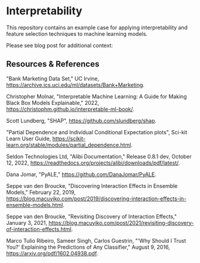 # Interpretability

This repository contains an example case for applying interpretability and feature selection techniques to machine learning models.

Please see blog post for additional context: 

## Resources & References

"Bank Marketing Data Set," UC Irvine, https://archive.ics.uci.edu/ml/datasets/Bank+Marketing.

Christopher Molnar, "Interpretable Machine Learning: A Guide for Making Black Box Models Explainable," 2022, https://christophm.github.io/interpretable-ml-book/.

Scott Lundberg, "SHAP", https://github.com/slundberg/shap.

"Partial Dependence and Individual Conditional Expectation plots", Sci-kit Learn User Guide, https://scikit-learn.org/stable/modules/partial_dependence.html.

Seldon Technologies Ltd, "Alibi Documentation," Release 0.8.1 dev, October 12, 2022, https://readthedocs.org/projects/alibi/downloads/pdf/latest/.

Dana Jomar, "PyALE," https://github.com/DanaJomar/PyALE.

Seppe van den Broucke, "Discovering Interaction Effects in Ensemble Models," February 22, 2019, https://blog.macuyiko.com/post/2019/discovering-interaction-effects-in-ensemble-models.html.

Seppe van den Broucke, "Revisiting Discovery of Interaction Effects," January 3, 2021, https://blog.macuyiko.com/post/2021/revisiting-discovery-of-interaction-effects.html.

Marco Tulio Ribeiro, Sameer Singh, Carlos Guestrin, "'Why Should I Trust You?' Explaining the Predictions of Any Classifier," August 9, 2016, https://arxiv.org/pdf/1602.04938.pdf.
